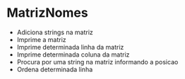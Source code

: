 # MatrizNomes

- Adiciona strings na matriz
- Imprime a matriz
- Imprime determinada linha da matriz
- Imprime determinada coluna da matriz
- Procura por uma string na matriz informando a posicao
- Ordena determinada linha
